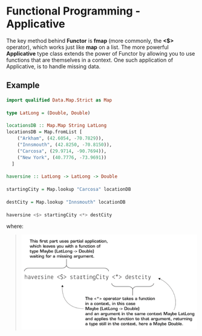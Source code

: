 # Functional Programming - Applicative

The key method behind **Functor** is **fmap** (more commonly, the **<$>** operator), which works just like
**map** on a list. The more powerful **Applicative** type class extends the power of Functor by allowing you to use functions that are themselves in a context. One such application of Applicative, is to handle missing data.

## Example

```haskell
import qualified Data.Map.Strict as Map

type LatLong = (Double, Double)

locationsDB :: Map.Map String LatLong
locationsDB = Map.fromList [
    ("Arkham", (42.6054, -70.7829)),
    ("Innsmouth", (42.8250, -70.8150)),
    ("Carcosa", (29.9714, -90.7694)),
    ("New York", (40.7776, -73.9691))
  ]
  
haversine :: LatLong -> LatLong -> Double

startingCity = Map.lookup "Carcosa" locationDB

destCity = Map.lookup "Innsmouth" locationDB

haversine <$> startingCity <*> destCity
```

where:

> ![Applicative Example](images/applicative-example.png)